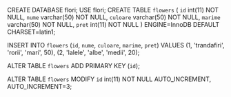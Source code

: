CREATE DATABASE flori;
USE flori;
CREATE TABLE `flowers` (
  `id` int(11) NOT NULL,
  `nume` varchar(50) NOT NULL,
  `culoare` varchar(50) NOT NULL,
  `marime` varchar(50) NOT NULL,
  `pret` int(11) NOT NULL
) ENGINE=InnoDB DEFAULT CHARSET=latin1;


INSERT INTO `flowers` (`id`, `nume`, `culoare`, `marime`, `pret`) VALUES
(1, 'trandafiri', 'rorii', 'mari', 50),
(2, 'lalele', 'albe', 'medii', 20);


ALTER TABLE `flowers`
  ADD PRIMARY KEY (`id`);


ALTER TABLE `flowers`
  MODIFY `id` int(11) NOT NULL AUTO_INCREMENT, AUTO_INCREMENT=3;
